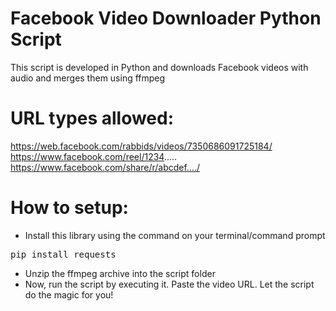 # Facebook Video Downloader Python Script
This script is developed in Python and downloads Facebook videos with audio and merges them using ffmpeg

# URL types allowed:
https://web.facebook.com/rabbids/videos/7350686091725184/
https://www.facebook.com/reel/1234.....
https://www.facebook.com/share/r/abcdef..../

# How to setup:
* Install this library using the command on your terminal/command prompt
<pre>pip install requests</pre>
* Unzip the ffmpeg archive into the script folder
* Now, run the script by executing it. Paste the video URL. Let the script do the magic for you!
